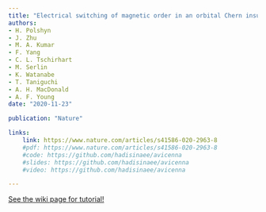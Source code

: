 ```yaml
---
title: "Electrical switching of magnetic order in an orbital Chern insulator"
authors:
- H. Polshyn
- J. Zhu
- M. A. Kumar
- F. Yang
- C. L. Tschirhart
- M. Serlin
- K. Watanabe
- T. Taniguchi
- A. H. MacDonald
- A. F. Young
date: "2020-11-23"

publication: "Nature"

links:
    link: https://www.nature.com/articles/s41586-020-2963-8
    #pdf: https://www.nature.com/articles/s41586-020-2963-8
    #code: https://github.com/hadisinaee/avicenna
    #slides: https://github.com/hadisinaee/avicenna
    #video: https://github.com/hadisinaee/avicenna

---
```



[See the wiki page for tutorial!](https://github.com/hadisinaee/avicenna/wiki)